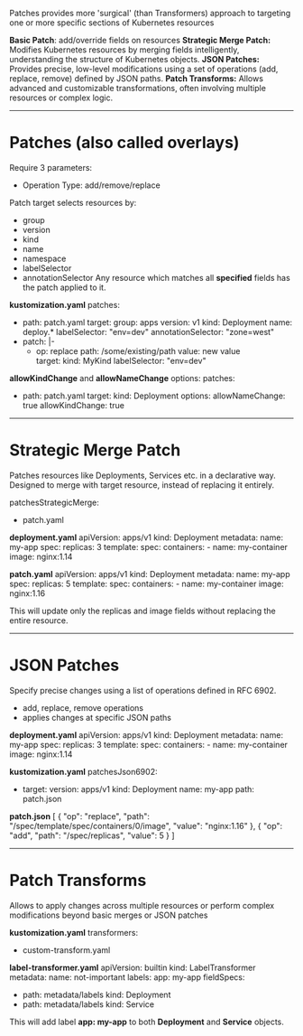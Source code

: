 Patches provides more 'surgical' (than Transformers) approach to targeting one or more specific sections of Kubernetes resources

**Basic Patch**: add/override fields on resources
**Strategic Merge Patch:** Modifies Kubernetes resources by merging fields intelligently, understanding the structure of Kubernetes objects.
**JSON Patches:** Provides precise, low-level modifications using a set of operations (add, replace, remove) defined by JSON paths.
**Patch Transforms:** Allows advanced and customizable transformations, often involving multiple resources or complex logic.

---

# Patches (also called overlays)
Require 3 parameters:
- Operation Type: add/remove/replace

Patch target selects resources by:
- group
- version
- kind
- name
- namespace
- labelSelector
- annotationSelector
Any resource which matches all **specified** fields has the patch applied to it.

**kustomization.yaml**
patches:
- path: patch.yaml
  target:
    group: apps
    version: v1
    kind: Deployment
    name: deploy.*
    labelSelector: "env=dev"
    annotationSelector: "zone=west"
- patch: |-
    - op: replace
      path: /some/existing/path
      value: new value    
  target:
    kind: MyKind
    labelSelector: "env=dev"

**allowKindChange** and **allowNameChange** options:
patches:
- path: patch.yaml
  target:
    kind: Deployment
  options:
    allowNameChange: true
    allowKindChange: true


---

# Strategic Merge Patch
Patches resources like Deployments, Services etc. in a declarative way.
Designed to merge with target resource, instead of replacing it entirely.

patchesStrategicMerge:
  - patch.yaml

**deployment.yaml**
apiVersion: apps/v1
kind: Deployment
metadata:
  name: my-app
spec:
  replicas: 3
  template:
    spec:
      containers:
      - name: my-container
        image: nginx:1.14

**patch.yaml**
apiVersion: apps/v1
kind: Deployment
metadata:
  name: my-app
spec:
  replicas: 5
  template:
    spec:
      containers:
      - name: my-container
        image: nginx:1.16

This will update only the replicas and image fields without replacing the entire resource.

---

# JSON Patches
Specify precise changes using a list of operations defined in RFC 6902.
- add, replace, remove operations
- applies changes at specific JSON paths

**deployment.yaml**
apiVersion: apps/v1
kind: Deployment
metadata:
  name: my-app
spec:
  replicas: 3
  template:
    spec:
      containers:
      - name: my-container
        image: nginx:1.14

**kustomization.yaml**
patchesJson6902:
  - target:
      version: apps/v1
      kind: Deployment
      name: my-app
    path: patch.json

**patch.json**
[
  {
    "op": "replace",
    "path": "/spec/template/spec/containers/0/image",
    "value": "nginx:1.16"
  },
  {
    "op": "add",
    "path": "/spec/replicas",
    "value": 5
  }
]

---

# Patch Transforms
Allows to apply changes across multiple resources or perform complex modifications beyond basic merges or JSON patches

**kustomization.yaml**
transformers:
  - custom-transform.yaml

**label-transformer.yaml**
apiVersion: builtin
kind: LabelTransformer
metadata:
  name: not-important
labels:
  app: my-app
fieldSpecs:
  - path: metadata/labels
    kind: Deployment
  - path: metadata/labels
    kind: Service

This will add label **app: my-app** to both **Deployment** and **Service** objects.
